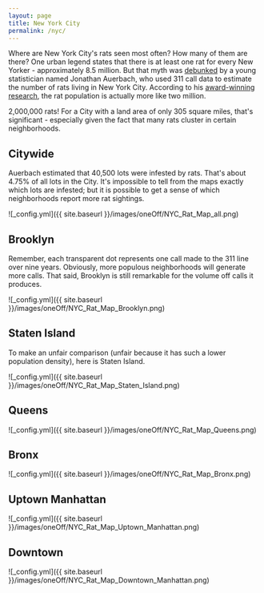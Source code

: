 ```yaml
---
layout: page
title: New York City
permalink: /nyc/
---
```


Where are New York City's rats seen most often? How many of them are there? One urban legend states that there is at least one rat for every New Yorker - approximately 8.5 million. But that myth was [debunked](http://www.nytimes.com/2014/11/06/nyregion/8-million-rats-in-new-york-data-suggest-that-legend-is-flawed.html?_r=0) by a young statistician named Jonathan Auerbach, who used 311 call data to estimate the number of rats living in New York City. According to his [award-winning research](http://onlinelibrary.wiley.com/store/10.1111/j.1740-9713.2014.00764.x/asset/sign764.pdf;jsessionid=0B57CD44148F76769EFF4C0F738CB31B.f03t01?v=1&t=i653uwza&s=e8bf02da98f38e671bfea957e71df2b60aeca37e), the rat population is actually more like two million.

2,000,000 rats! For a City with a land area of only 305 square miles, that's significant - especially given the fact that many rats cluster in certain neighborhoods.        

## Citywide 

Auerbach estimated that 40,500 lots were infested by rats. That's about 4.75% of all lots in the City. It's impossible to tell from the maps exactly which lots are infested; but it is possible to get a sense of which neighborhoods report more rat sightings.  

![_config.yml]({{ site.baseurl }}/images/oneOff/NYC_Rat_Map_all.png) 

## Brooklyn

Remember, each transparent dot represents one call made to the 311 line over nine years. Obviously, more populous neighborhoods will generate more calls. That said, Brooklyn is still remarkable for the volume off calls it produces. 

![_config.yml]({{ site.baseurl }}/images/oneOff/NYC_Rat_Map_Brooklyn.png)

## Staten Island

To make an unfair comparison (unfair because it has such a lower population density), here is Staten Island.

![_config.yml]({{ site.baseurl }}/images/oneOff/NYC_Rat_Map_Staten_Island.png)

## Queens

![_config.yml]({{ site.baseurl }}/images/oneOff/NYC_Rat_Map_Queens.png)

## Bronx

![_config.yml]({{ site.baseurl }}/images/oneOff/NYC_Rat_Map_Bronx.png)

## Uptown Manhattan

![_config.yml]({{ site.baseurl }}/images/oneOff/NYC_Rat_Map_Uptown_Manhattan.png)

## Downtown

![_config.yml]({{ site.baseurl }}/images/oneOff/NYC_Rat_Map_Downtown_Manhattan.png)


